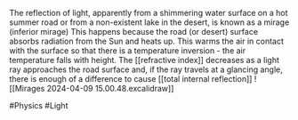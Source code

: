 The reflection of light, apparently from a shimmering water surface on a hot summer road or from a non-existent lake in the desert, is known as a mirage (inferior mirage) This happens because the road (or desert) surface absorbs radiation from the Sun and heats up. This warms the air in contact with the surface so that there is a temperature inversion - the air temperature falls with height. The [[refractive index]] decreases as a light ray approaches the road surface and, if the ray travels at a glancing angle, there is enough of a difference to cause [[total internal reflection]]
![[Mirages 2024-04-09 15.00.48.excalidraw]]

#Physics #Light 